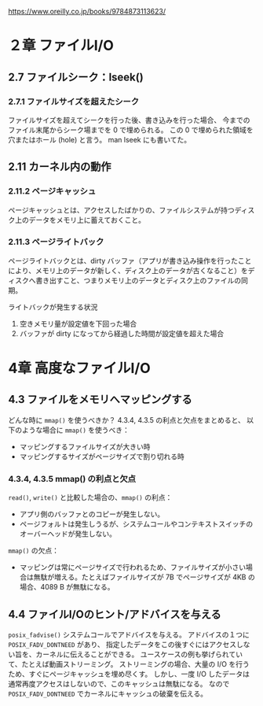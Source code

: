 https://www.oreilly.co.jp/books/9784873113623/

# ２章 ファイルI/O

## 2.7 ファイルシーク：lseek()

### 2.7.1 ファイルサイズを超えたシーク

ファイルサイズを超えてシークを行った後、書き込みを行った場合、
今までのファイル末尾からシーク場までを 0 で埋められる。
この 0 で埋められた領域を穴またはホール (hole) と言う。
man lseek にも書いてた。

## 2.11 カーネル内の動作

### 2.11.2 ページキャッシュ

ページキャッシュとは、アクセスしたばかりの、ファイルシステムが持つディスク上のデータをメモリ上に蓄えておくこと。

### 2.11.3 ページライトバック

ページライトバックとは、dirty バッファ（アプリが書き込み操作を行ったことにより、メモリ上のデータが新しく、ディスク上のデータが古くなること）をディスクへ書き出すこと、つまりメモリ上のデータとディスク上のファイルの同期。

ライトバックが発生する状況

1. 空きメモリ量が設定値を下回った場合
2. バッファが dirty になってから経過した時間が設定値を超えた場合

# 4章 高度なファイルI/O

## 4.3 ファイルをメモリへマッピングする

どんな時に `mmap()` を使うべきか？
4.3.4, 4.3.5 の利点と欠点をまとめると、
以下のような場合に `mmap()` を使うべき：

* マッピングするファイルサイズが大きい時
* マッピングするサイズがページサイズで割り切れる時

### 4.3.4, 4.3.5  mmap() の利点と欠点

`read()`, `write()` と比較した場合の、`mmap()` の利点：

* アプリ側のバッファとのコピーが発生しない。
* ページフォルトは発生しうるが、システムコールやコンテキストスイッチのオーバーヘッドが発生しない。

`mmap()` の欠点：

* マッピングは常にページサイズで行われるため、ファイルサイズが小さい場合は無駄が増える。たとえばファイルサイズが 7B でページサイズが 4KB の場合、4089 B が無駄になる。

## 4.4 ファイルI/Oのヒント/アドバイスを与える

`posix_fadvise()` システムコールでアドバイスを与える。
アドバイスの１つに `POSIX_FADV_DONTNEED` があり、
指定したデータをこの後すぐにはアクセスしない旨を、カーネルに伝えることができる。
ユースケースの例も挙げられていて、たとえば動画ストリーミング。
ストリーミングの場合、大量の I/O を行うため、すぐにページキャッシュを埋め尽くす。
しかし、一度 I/O したデータは通常再度アクセスはしないので、このキャッシュは無駄になる。
なので `POSIX_FADV_DONTNEED` でカーネルにキャッシュの破棄を伝える。
